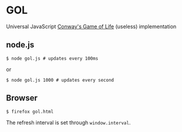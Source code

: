 # GOL

Universal JavaScript [Conway's Game of Life](https://en.wikipedia.org/wiki/Conway%27s_Game_of_Life) (useless) implementation

## node.js

```
$ node gol.js # updates every 100ms
```

or

```
$ node gol.js 1000 # updates every second
```

## Browser

```
$ firefox gol.html
```

The refresh interval is set through `window.interval`.
